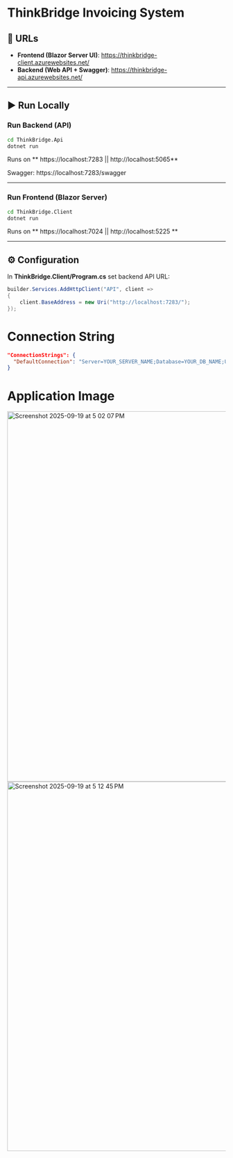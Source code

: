 # ThinkBridge Invoicing System  

## 🔗 URLs  
- **Frontend (Blazor Server UI)**: https://thinkbridge-client.azurewebsites.net/  
- **Backend (Web API + Swagger)**: https://thinkbridge-api.azurewebsites.net/

---

## ▶️ Run Locally  

### Run Backend (API)  
```bash
cd ThinkBridge.Api
dotnet run
```
Runs on ** https://localhost:7283  || http://localhost:5065**  

Swagger: https://localhost:7283/swagger  

---

### Run Frontend (Blazor Server)  
```bash
cd ThinkBridge.Client
dotnet run
```
Runs on ** https://localhost:7024 ||  http://localhost:5225 **  

---

## ⚙️ Configuration  

In **ThinkBridge.Client/Program.cs** set backend API URL:  

```csharp
builder.Services.AddHttpClient("API", client =>
{
    client.BaseAddress = new Uri("http://localhost:7283/");
});
```

# Connection String

```json
"ConnectionStrings": {
  "DefaultConnection": "Server=YOUR_SERVER_NAME;Database=YOUR_DB_NAME;User Id=YOUR_USERNAME;Password=YOUR_PASSWORD;"
}
```


# Application Image
<img width="1464" height="853" alt="Screenshot 2025-09-19 at 5 02 07 PM" src="https://github.com/user-attachments/assets/80d02535-25b9-4c29-866a-9c0ad90c73f9" />

<img width="1466" height="851" alt="Screenshot 2025-09-19 at 5 12 45 PM" src="https://github.com/user-attachments/assets/3a02000a-a26c-43b9-880d-2030a26bb84d" />
